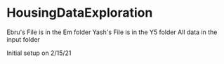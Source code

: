 # HousingDataExploration


Ebru's File is in the Em folder 
Yash's File is in the Y5 folder
All data in the input folder 


Initial setup on 2/15/21
